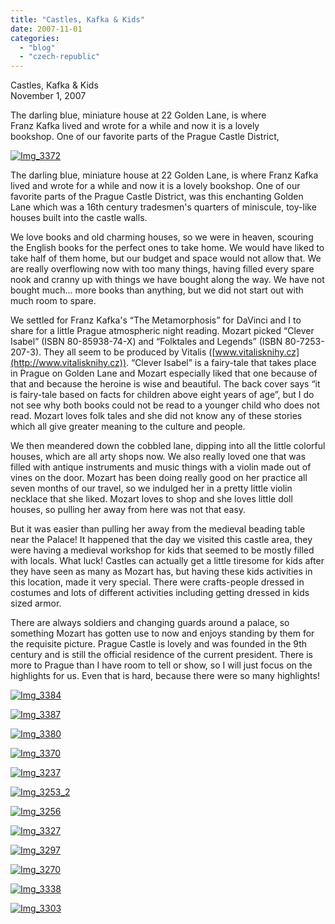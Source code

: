 ```yaml
---
title: "Castles, Kafka & Kids"
date: 2007-11-01
categories: 
  - "blog"
  - "czech-republic"
---
```


Castles, Kafka & Kids  
November 1, 2007

The darling blue, miniature house at 22 Golden Lane, is where  
Franz Kafka lived and wrote for a while and now it is a lovely  
bookshop. One of our favorite parts of the Prague Castle District,

<!--more-->

[![Img_3372](https://pub-ac94b3f306b24c0dba4238943c97f2e1.r2.dev/soultravelers3/images/2008/02/24/img_3372.png "Img_3372")](https://pub-ac94b3f306b24c0dba4238943c97f2e1.r2.dev/photos/uncategorized/2008/02/24/img_3372.png)

The darling blue, miniature house at 22 Golden Lane, is where Franz Kafka lived and wrote for a while and now it is a lovely bookshop. One of our favorite parts of the Prague Castle District, was this enchanting Golden Lane which was a 16th century tradesmen's quarters of miniscule, toy-like houses built into the castle walls.

We love books and old charming houses, so we were in heaven, scouring the English books for the perfect ones to take home. We would have liked to take half of them home, but our budget and space would not allow that. We are really overflowing now with too many things, having filled every spare nook and cranny up with things we have bought along the way. We have not bought much... more books than anything, but we did not start out with much room to spare.

We settled for Franz Kafka's “The Metamorphosis” for DaVinci and I to share for a little Prague atmospheric night reading. Mozart picked “Clever Isabel” (ISBN 80-85938-74-X) and “Folktales and Legends” (ISBN 80-7253-207-3). They all seem to be produced by Vitalis ([www.vitalisknihy.cz](http://www.vitalisknihy.cz)). “Clever Isabel” is a fairy-tale that takes place in Prague on Golden Lane and Mozart especially liked that one because of that and because the heroine is wise and beautiful. The back cover says “it is fairy-tale based on facts for children above eight years of age”, but I do not see why both books could not be read to a younger child who does not read. Mozart loves folk tales and she did not know any of these stories which all give greater meaning to the culture and people.

We then meandered down the cobbled lane, dipping into all the little colorful houses, which are all arty shops now. We also really loved one that was filled with antique instruments and music things with a violin made out of vines on the door. Mozart has been doing really good on her practice all seven months of our travel, so we indulged her in a pretty little violin necklace that she liked. Mozart loves to shop and she loves little doll houses, so pulling her away from here was not that easy.

But it was easier than pulling her away from the medieval beading table near the Palace! It happened that the day we visited this castle area, they were having a medieval workshop for kids that seemed to be mostly filled with locals. What luck! Castles can actually get a little tiresome for kids after they have seen as many as Mozart has, but having these kids activities in this location, made it very special. There were crafts-people dressed in costumes and lots of different activities including getting dressed in kids sized armor.

There are always soldiers and changing guards around a palace, so something Mozart has gotten use to now and enjoys standing by them for the requisite picture. Prague Castle is lovely and was founded in the 9th century and is still the official residence of the current president. There is more to Prague than I have room to tell or show, so I will just focus on the highlights for us. Even that is hard, because there were so many highlights!

[![Img_3384](https://pub-ac94b3f306b24c0dba4238943c97f2e1.r2.dev/soultravelers3/images/2008/02/24/img_3384.png "Img_3384")](https://pub-ac94b3f306b24c0dba4238943c97f2e1.r2.dev/photos/uncategorized/2008/02/24/img_3384.png)

[![Img_3387](https://pub-ac94b3f306b24c0dba4238943c97f2e1.r2.dev/soultravelers3/images/2008/02/24/img_3387.png "Img_3387")](https://pub-ac94b3f306b24c0dba4238943c97f2e1.r2.dev/photos/uncategorized/2008/02/24/img_3387.png)

[![Img_3380](https://pub-ac94b3f306b24c0dba4238943c97f2e1.r2.dev/soultravelers3/images/2008/02/24/img_3380.png "Img_3380")](https://pub-ac94b3f306b24c0dba4238943c97f2e1.r2.dev/photos/uncategorized/2008/02/24/img_3380.png)

[![Img_3370](https://pub-ac94b3f306b24c0dba4238943c97f2e1.r2.dev/soultravelers3/images/2008/02/24/img_3370.png "Img_3370")](https://pub-ac94b3f306b24c0dba4238943c97f2e1.r2.dev/photos/uncategorized/2008/02/24/img_3370.png)

[![Img_3237](https://pub-ac94b3f306b24c0dba4238943c97f2e1.r2.dev/soultravelers3/images/2008/02/24/img_3237.png "Img_3237")](https://pub-ac94b3f306b24c0dba4238943c97f2e1.r2.dev/photos/uncategorized/2008/02/24/img_3237.png)

[![Img_3253_2](https://pub-ac94b3f306b24c0dba4238943c97f2e1.r2.dev/soultravelers3/images/2008/02/24/img_3253_2.png "Img_3253_2")](https://pub-ac94b3f306b24c0dba4238943c97f2e1.r2.dev/photos/uncategorized/2008/02/24/img_3253_2.png)

[![Img_3256](https://pub-ac94b3f306b24c0dba4238943c97f2e1.r2.dev/soultravelers3/images/2008/02/24/img_3256.png "Img_3256")](https://pub-ac94b3f306b24c0dba4238943c97f2e1.r2.dev/photos/uncategorized/2008/02/24/img_3256.png)

[![Img_3327](https://pub-ac94b3f306b24c0dba4238943c97f2e1.r2.dev/soultravelers3/images/2008/02/24/img_3327.png "Img_3327")](https://pub-ac94b3f306b24c0dba4238943c97f2e1.r2.dev/photos/uncategorized/2008/02/24/img_3327.png)

[![Img_3297](https://pub-ac94b3f306b24c0dba4238943c97f2e1.r2.dev/soultravelers3/images/2008/02/24/img_3297.png "Img_3297")](https://pub-ac94b3f306b24c0dba4238943c97f2e1.r2.dev/photos/uncategorized/2008/02/24/img_3297.png)

[![Img_3270](https://pub-ac94b3f306b24c0dba4238943c97f2e1.r2.dev/soultravelers3/images/2008/02/24/img_3270.png "Img_3270")](https://pub-ac94b3f306b24c0dba4238943c97f2e1.r2.dev/photos/uncategorized/2008/02/24/img_3270.png)

[![Img_3338](https://pub-ac94b3f306b24c0dba4238943c97f2e1.r2.dev/soultravelers3/images/2008/02/24/img_3338.png "Img_3338")](https://pub-ac94b3f306b24c0dba4238943c97f2e1.r2.dev/photos/uncategorized/2008/02/24/img_3338.png)

[![Img_3303](https://pub-ac94b3f306b24c0dba4238943c97f2e1.r2.dev/soultravelers3/images/2008/02/24/img_3303.png "Img_3303")](https://pub-ac94b3f306b24c0dba4238943c97f2e1.r2.dev/photos/uncategorized/2008/02/24/img_3303.png)
